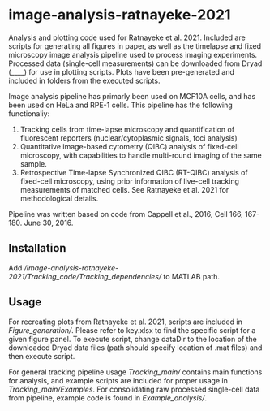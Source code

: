 # image-analysis-ratnayeke-2021
Analysis and plotting code used for Ratnayeke et al. 2021. Included are scripts for generating all figures in paper, as well as the timelapse and fixed microscopy image analysis pipeline used to process imaging experiments. Processed data (single-cell measurements) can be downloaded from Dryad (____) for use in plotting scripts. Plots have been pre-generated and included in folders from the executed scripts. 

Image analysis pipeline has primarly been  used on MCF10A cells, and has been used on HeLa and RPE-1 cells. This pipeline has the following functionaliy:
1) Tracking cells from time-lapse microscopy and quantification of fluorescent reporters (nuclear/cytoplasmic signals, foci analysis)
2) Quantitative image-based cytometry (QIBC) analysis of fixed-cell microscopy, with capabilities to handle multi-round imaging of the same sample.
3) Retrospective Time-lapse Synchronized QIBC (RT-QIBC) analysis of fixed-cell microscopy, using prior information of live-cell tracking measurements of matched cells. 
See Ratnayeke et al. 2021 for methodological details.  

Pipeline was written based on code from Cappell et al., 2016, Cell 166, 167-180. June 30, 2016. 

## Installation
Add */image-analysis-ratnayeke-2021/Tracking_code/Tracking_dependencies/* to MATLAB path. 
## Usage
For recreating plots from Ratnayeke et al. 2021, scripts are included in *Figure_generation/*. Please refer to key.xlsx to find the specific script for a given figure panel. To execute script, change dataDir to the location of the downloaded Dryad data files (path should specify location of .mat files) and then execute script.

For general tracking pipeline usage *Tracking_main/* contains main functions for analysis, and example scripts are included for proper usage in  *Tracking_main/Examples*. For consolidating raw processed single-cell data from pipeline, example code is found in *Example_analysis/*.

